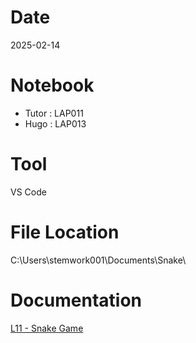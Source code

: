 # Date
2025-02-14

# Notebook
- Tutor : LAP011
- Hugo : LAP013

# Tool
VS Code

# File Location
C:\Users\stemwork001\Documents\Snake\

# Documentation
[L11 - Snake Game](https://docs.google.com/presentation/d/1JWBuzvW5q9asH71KLYnkvYIW28bX39-EJ_OdQVWn8fs/edit?usp=drive_link)
